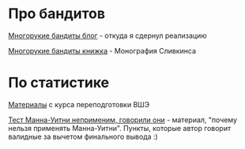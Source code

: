 # Про бандитов
[Многорукие бандиты блог](https://lilianweng.github.io/posts/2018-01-23-multi-armed-bandit/) - откуда я сдернул реализацию 

[Многорукие бандиты книжка](https://arxiv.org/abs/1904.07272) - Монография Сливкинса


# По статистике

[Материалы](http://iosipoi.com/teaching/applied-statistics-3/) с курса переподготовки ВШЭ

[Тест Манна-Уитни неприменим, говорили они](https://habr.com/ru/companies/avito/articles/709596/) - материал, "почему нельзя применять Манна-Уитни". Пункты, которые автор говорит валидные за вычетом финального вывода :)

